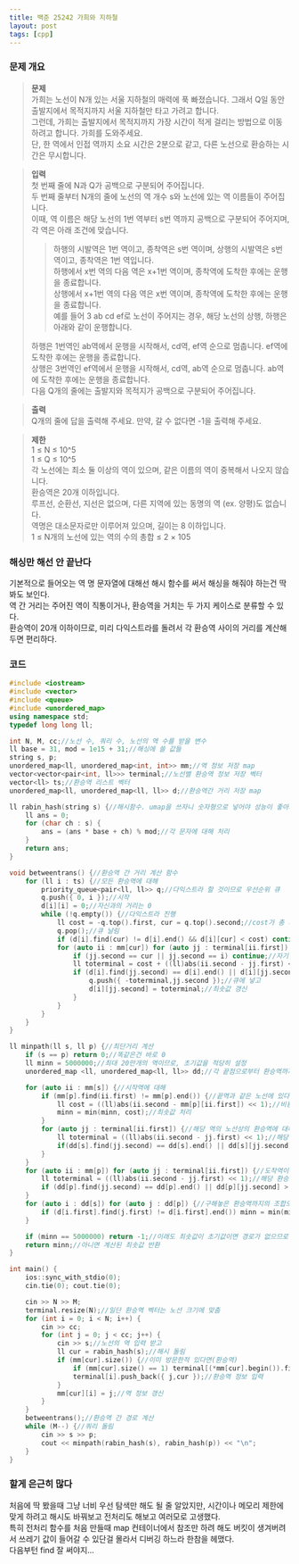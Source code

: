 ```yaml
---
title: 백준 25242 가희와 지하철
layout: post
tags: [cpp]
---
```

### 문제 개요
> **문제**  
> 가희는 노선이 N개 있는 서울 지하철의 매력에 푹 빠졌습니다. 그래서 Q일 동안 출발지에서 목적지까지 서울 지하철만 타고 가려고 합니다.  
> 그런데, 가희는 출발지에서 목적지까지 가장 시간이 적게 걸리는 방법으로 이동하려고 합니다. 가희를 도와주세요.  
> 단, 한 역에서 인접 역까지 소요 시간은 2분으로 같고, 다른 노선으로 환승하는 시간은 무시합니다.

> **입력**  
> 첫 번째 줄에 N과 Q가 공백으로 구분되어 주어집니다.  
> 두 번째 줄부터 N개의 줄에 노선의 역 개수 s와 노선에 있는 역 이름들이 주어집니다.  
> 이때, 역 이름은 해당 노선의 1번 역부터 s번 역까지 공백으로 구분되어 주어지며, 각 역은 아래 조건에 맞습니다.
> 
> > 하행의 시발역은 1번 역이고, 종착역은 s번 역이며, 상행의 시발역은 s번 역이고, 종착역은 1번 역입니다.  
> > 하행에서 x번 역의 다음 역은 x+1번 역이며, 종착역에 도착한 후에는 운행을 종료합니다.  
> > 상행에서 x+1번 역의 다음 역은 x번 역이며, 종착역에 도착한 후에는 운행을 종료합니다.  
> > 예를 들어 3 ab cd ef로 노선이 주어지는 경우, 해당 노선의 상행, 하행은 아래와 같이 운행합니다.
> 
> 하행은 1번역인 ab역에서 운행을 시작해서, cd역, ef역 순으로 멈춥니다. ef역에 도착한 후에는 운행을 종료합니다.  
> 상행은 3번역인 ef역에서 운행을 시작해서, cd역, ab역 순으로 멈춥니다. ab역에 도착한 후에는 운행을 종료합니다.  
> 다음 Q개의 줄에는 출발지와 목적지가 공백으로 구분되어 주어집니다.

> **출력**  
> Q개의 줄에 답을 출력해 주세요. 만약, 갈 수 없다면 -1을 출력해 주세요.

> **제한**  
> 1 ≤ N ≤ 10^5  
> 1 ≤ Q ≤ 10^5  
> 각 노선에는 최소 둘 이상의 역이 있으며, 같은 이름의 역이 중복해서 나오지 않습니다.  
> 환승역은 20개 이하입니다.  
> 루프선, 순환선, 지선은 없으며, 다른 지역에 있는 동명의 역 (ex. 양평)도 없습니다.  
> 역명은 대소문자로만 이루어져 있으며, 길이는 8 이하입니다.  
> 1 ≤ N개의 노선에 있는 역의 수의 총합 ≤ 2 × 105

### 해싱만 해선 안 끝난다
기본적으로 들어오는 역 명 문자열에 대해선 해시 함수를 써서 해싱을 해줘야 하는건 딱 봐도 보인다.  
역 간 거리는 주어진 역이 직통이거나, 환승역을 거치는 두 가지 케이스로 분류할 수 있다.  
환승역이 20개 이하이므로, 미리 다익스트라를 돌려서 각 환승역 사이의 거리를 계산해 두면 편리하다.
### 코드
```c++
#include <iostream>
#include <vector>
#include <queue>
#include <unordered_map>
using namespace std;
typedef long long ll;

int N, M, cc;//노선 수, 쿼리 수, 노선의 역 수를 받을 변수
ll base = 31, mod = 1e15 + 31;//해싱에 쓸 값들
string s, p;
unordered_map<ll, unordered_map<int, int>> mm;//역 정보 저장 map
vector<vector<pair<int, ll>>> terminal;//노선별 환승역 정보 저장 벡터
vector<ll> ts;//환승역 리스트 벡터
unordered_map<ll, unordered_map<ll, ll>> d;//환승역간 거리 저장 map

ll rabin_hash(string s) {//해시함수. umap을 쓰자니 숫자형으로 넣어야 성능이 좋아지더라
    ll ans = 0;
    for (char ch : s) {
        ans = (ans * base + ch) % mod;//각 문자에 대해 처리
    }
    return ans;
}

void betweentrans() {//환승역 간 거리 계산 함수
    for (ll i : ts) {//모든 환승역에 대해
        priority_queue<pair<ll, ll>> q;//다익스트라 할 것이므로 우선순위 큐
        q.push({ 0, i });//시작
        d[i][i] = 0;//자신과의 거리는 0
        while (!q.empty()) {//다익스트라 진행
            ll cost = -q.top().first, cur = q.top().second;//cost가 총 시간, cur는 현재 역
            q.pop();//큐 날림
            if (d[i].find(cur) != d[i].end() && d[i][cur] < cost) continue;//현재 역까지의 거리가 최저가 될 가능성이 없다면 날림
            for (auto ii : mm[cur]) for (auto jj : terminal[ii.first]) {//현재 역에서 갈 수 있는 환승역들에 대해
                if (jj.second == cur || jj.second == i) continue;//자기 자신이나 시작점이면 스킵
                ll toterminal = cost + ((ll)abs(ii.second - jj.first) << 1);//현재까지의 시간 + 해당 노선에서의 인덱스 차 * 2 가 총 비용
                if (d[i].find(jj.second) == d[i].end() || d[i][jj.second] > toterminal) {//총 비용이 최솟값이면
                    q.push({ -toterminal,jj.second });//큐에 넣고
                    d[i][jj.second] = toterminal;//최솟값 갱신
                }
            }
        }
    }
}

ll minpath(ll s, ll p) {//최단거리 계산
    if (s == p) return 0;//똑같은건 바로 0
    ll minn = 5000000;//최대 20만개의 역이므로, 초기값을 적당히 설정
    unordered_map <ll, unordered_map<ll, ll>> dd;//각 끝점으로부터 환승역까지의 거리 저장

    for (auto ii : mm[s]) {//시작역에 대해
        if (mm[p].find(ii.first) != mm[p].end()) {//끝역과 같은 노선에 있다면
            ll cost = ((ll)abs(ii.second - mm[p][ii.first]) << 1);//비용은 해당 노선의 인덱스 차 * 2
            minn = min(minn, cost);//최솟값 처리
        }
        for (auto jj : terminal[ii.first]) {//해당 역의 노선상의 환승역에 대해
            ll toterminal = ((ll)abs(ii.second - jj.first) << 1);//해당 환승역까지의 거리
            if(dd[s].find(jj.second) == dd[s].end() || dd[s][jj.second] > toterminal) dd[s][jj.second] = toterminal;//최단거리라면 설정해줌
        }
    }
    for (auto ii : mm[p]) for (auto jj : terminal[ii.first]) {//도착역이 있는 노선상의 환승역에 대해
        ll toterminal = ((ll)abs(ii.second - jj.first) << 1);//해당 환승역까지의 거리
        if (dd[p].find(jj.second) == dd[p].end() || dd[p][jj.second] > toterminal) dd[p][jj.second] = toterminal;//최단거리라면 설정해줌
    }
    for (auto i : dd[s]) for (auto j : dd[p]) {//구해놓은 환승역까지의 조합으로
        if (d[i.first].find(j.first) != d[i.first].end()) minn = min(minn, i.second + j.second + d[i.first][j.first]);//두 환승역 사이의 경로가 존재한다면 계산해줌
    }

    if (minn == 5000000) return -1;//이래도 최솟값이 초기값이면 경로가 없으므로 -1 반환
    return minn;//아니면 계산된 최솟값 반환
}

int main() {
    ios::sync_with_stdio(0);
    cin.tie(0); cout.tie(0);

    cin >> N >> M;
    terminal.resize(N);//일단 환승역 벡터는 노선 크기에 맞춤
    for (int i = 0; i < N; i++) {
        cin >> cc;
        for (int j = 0; j < cc; j++) {
            cin >> s;//노선의 역 입력 받고
            ll cur = rabin_hash(s);//해시 돌림
            if (mm[cur].size()) {//이미 방문한적 있다면(환승역)
                if (mm[cur].size() == 1) terminal[(*mm[cur].begin()).first].push_back({ (*mm[cur].begin()).second, cur }), ts.push_back(cur);//정확히 사이즈가 1인 경우엔 이미 있는 환승역 정보 입력
                terminal[i].push_back({ j,cur });//환승역 정보 입력
            }
            mm[cur][i] = j;//역 정보 갱신
        }
    }
    betweentrans();//환승역 간 경로 계산
    while (M--) {//쿼리 돌림
        cin >> s >> p;
        cout << minpath(rabin_hash(s), rabin_hash(p)) << "\n";
    }
}
```
### 할게 은근히 많다
처음에 딱 봤을때 그냥 너비 우선 탐색만 해도 될 줄 알았지만, 시간이나 메모리 제한에 맞게 하려고 해시도 바꿔보고 전처리도 해보고 여러모로 고생했다.  
특히 전처리 함수를 처음 만들때 map 컨테이너에서 참조만 하려 해도 버킷이 생겨버려서 쓰레기 값이 들어갈 수 있단걸 몰라서 디버깅 하느라 한참을 헤맸다.  
다음부턴 find 잘 써야지...
